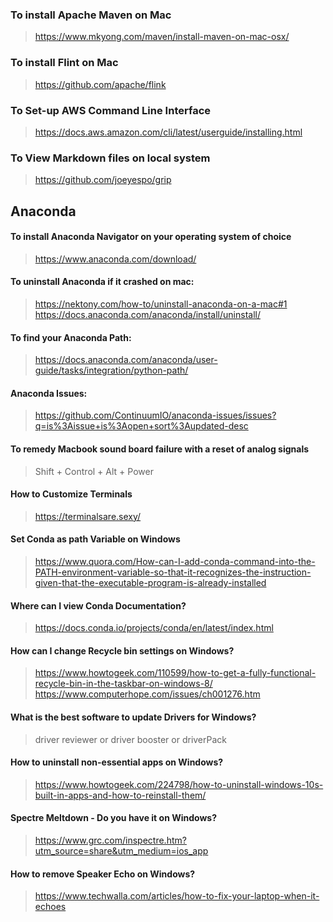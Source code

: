 ### To install Apache Maven on Mac
> https://www.mkyong.com/maven/install-maven-on-mac-osx/
### To install Flint on Mac
> https://github.com/apache/flink
### To Set-up AWS Command Line Interface
> https://docs.aws.amazon.com/cli/latest/userguide/installing.html
### To View Markdown files on local system
> https://github.com/joeyespo/grip

## Anaconda
#### To install Anaconda Navigator on your operating system of choice
> https://www.anaconda.com/download/
#### To uninstall Anaconda if it crashed on mac:
> https://nektony.com/how-to/uninstall-anaconda-on-a-mac#1
> https://docs.anaconda.com/anaconda/install/uninstall/
#### To find your Anaconda Path:
> https://docs.anaconda.com/anaconda/user-guide/tasks/integration/python-path/
#### Anaconda Issues:
> https://github.com/ContinuumIO/anaconda-issues/issues?q=is%3Aissue+is%3Aopen+sort%3Aupdated-desc

#### To remedy Macbook sound board failure with a reset of analog signals
> Shift + Control + Alt + Power

#### How to Customize Terminals
> https://terminalsare.sexy/

#### Set Conda as path Variable on Windows
> https://www.quora.com/How-can-I-add-conda-command-into-the-PATH-environment-variable-so-that-it-recognizes-the-instruction-given-that-the-executable-program-is-already-installed

#### Where can I view Conda Documentation?
> https://docs.conda.io/projects/conda/en/latest/index.html

#### How can I change Recycle bin settings on Windows?
> https://www.howtogeek.com/110599/how-to-get-a-fully-functional-recycle-bin-in-the-taskbar-on-windows-8/
> https://www.computerhope.com/issues/ch001276.htm

#### What is the best software to update Drivers for Windows?
> driver reviewer or driver booster or driverPack

#### How to uninstall non-essential apps on Windows?
> https://www.howtogeek.com/224798/how-to-uninstall-windows-10s-built-in-apps-and-how-to-reinstall-them/

#### Spectre Meltdown - Do you have it on Windows?
> https://www.grc.com/inspectre.htm?utm_source=share&utm_medium=ios_app

#### How to remove Speaker Echo on Windows?
> https://www.techwalla.com/articles/how-to-fix-your-laptop-when-it-echoes
